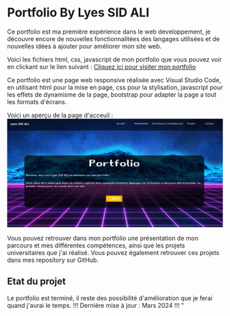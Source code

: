 # Portfolio        By   Lyes SID ALI

Ce portfolio est ma première expérience dans le web developpement, je découvre encore de nouvelles fonctionnalitées des langages utilisées et de nouvelles idées à ajouter pour améliorer mon site web.

Voici les fichiers html, css, javascript de mon portfolio que vous pouvez voir en clickant sur le lien suivant : [Cliquez ici pour visiter mon portfolio](http://slylyes.github.io)


Ce portfolio est une page web responsive réalisée avec Visual Studio Code, en utilisant html pour la mise en page, css pour la stylisation, javascript pour les effets de dynamisme de la page, bootstrap pour adapter la page a tout les formats d'écrans.

Voici un aperçu de la page d'acceuil : 
![Aperçu du Portfolio](screenshot.png)


Vous pouvez retrouver dans mon portfolio une présentation de mon parcours et mes différentes compétences, ainsi que les projets universitaires que j'ai réalisé. Vous pouvez également retrouver ces projets dans mes repository sur GitHub.

## Etat du projet

Le portfolio est terminé, il reste des possibilité d'amélioration que je ferai quand j'aurai le temps.
!!! Dernière mise à jour : Mars 2024 !!!
" 

